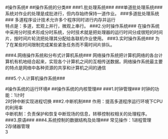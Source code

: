 #操作系统#
##操作系统的分类##
###1.批处理系统###
###单道批处理系统###
系统对作业的处理是成批进行，但内存始终保持一道作业。
###多道批处理系统###
多道程序设计技术允许多个程序同时进行内存并运行<br>
特点是：多道，宏观上并行，微观上串行。
###2.分时操作系统###
在操作系统中采用分时技术形成分时系统，分时技术就是把处理器的运行时间分成很短的时间片，按时间片轮流把处理其分配给各联机作业使用。
###3.实时操作系统###
为了在某些时间限制完成某些紧急任务而不需时间片排队。

###4.网络操作系统和分布式计算机系统###
网络操作系统把计算机网络的各台计算机有机地结合起来，实现各个计算机之间的互相传送数据。网络操作系统最主要的特点是网络中各种资源的共享和计算机之间的通信

###5.个人计算机操作系统###


#操作系统的运行环境#
##操作系统的内核管理##
###1.时钟管理###
时钟的功能：1计时<br>
2时钟中断实现进程切换
###2.中断机制###
作用：提高多道程序运行环境下CPU的利用率<br>
中断机制：负责保护和恢复中断现场的信息，转移控制权相关的处理程序。
###3.原语###
###4.系统控制的数据结构及处理###
常见操作：1进程管理<br>
2存储器管理<br>
3

